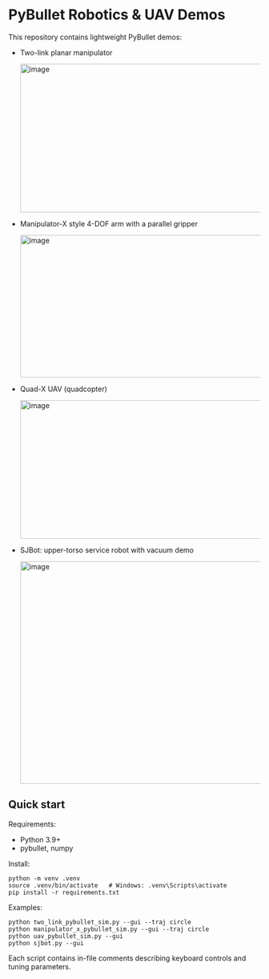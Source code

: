 # PyBullet Robotics & UAV Demos

This repository contains lightweight PyBullet demos:
- Two-link planar manipulator

  <img width="521" height="296" alt="image" src="https://github.com/user-attachments/assets/5b7a851d-4a20-4366-8799-6759011d7343" />

- Manipulator-X style 4-DOF arm with a parallel gripper

  <img width="515" height="284" alt="image" src="https://github.com/user-attachments/assets/9964b389-a70a-4928-909f-e0c2cf9d94bd" />

- Quad-X UAV (quadcopter)

  <img width="559" height="276" alt="image" src="https://github.com/user-attachments/assets/e5382385-8b95-43c8-b9d7-2a191c27f180" />

- SJBot: upper-torso service robot with vacuum demo

  <img width="685" height="443" alt="image" src="https://github.com/user-attachments/assets/493a8d5d-16ff-4ed7-921c-72d43a2aa98a" />


Quick start
-----------
Requirements:
- Python 3.9+
- pybullet, numpy

Install:
```
python -m venv .venv
source .venv/bin/activate   # Windows: .venv\Scripts\activate
pip install -r requirements.txt
```

Examples:
```
python two_link_pybullet_sim.py --gui --traj circle
python manipulator_x_pybullet_sim.py --gui --traj circle
python uav_pybullet_sim.py --gui
python sjbot.py --gui
```

Each script contains in-file comments describing keyboard controls and tuning parameters.
